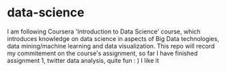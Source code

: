 data-science
============
I am following Coursera 'Introduction to Data Science' course, which introduces knowledge on data science in aspects
of Big Data technologies, data mining/machine learning and data visualization.
This repo will record my commitement on the course's assignment, so far I have finished assignment 1, 
twitter data analysis, quite fun : ) I like it   
